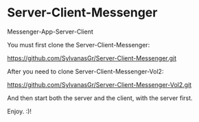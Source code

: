 # Server-Client-Messenger
Messenger-App-Server-Client


You must first clone the Server-Client-Messenger:

https://github.com/SylvanasGr/Server-Client-Messenger.git

After you need to clone Server-Client-Messenger-Vol2:

https://github.com/SylvanasGr/Server-Client-Messenger-Vol2.git

And then start both the server and the client, with the server first.

Enjoy. :)!

